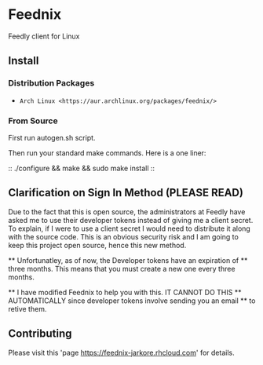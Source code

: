 Feednix
=======

Feedly client for Linux

## Install

### Distribution Packages
* `Arch Linux <https://aur.archlinux.org/packages/feednix/>`

### From Source

First run autogen.sh script.

Then run your standard make commands. Here is a one liner:

::
./configure && make && sudo make install
::

## Clarification on Sign In Method (PLEASE READ)

Due to the fact that this is open source, the administrators at Feedly have
asked me to use their developer tokens instead of giving me a client secret.
To explain, if I were to use a client secret I would need to distribute it
along with the source code. This is an obvious security risk and I am going
to keep this project open source, hence this new method.

** Unfortunatley, as of now, the Developer tokens have an expiration of 
** three months. This means that you must create a new one every three months.

** I have modified Feednix to help you with this. IT CANNOT DO THIS
** AUTOMATICALLY since developer tokens involve sending you an email
** to retive them.


## Contributing

Please visit this 'page <https://feednix-jarkore.rhcloud.com>' for details.
